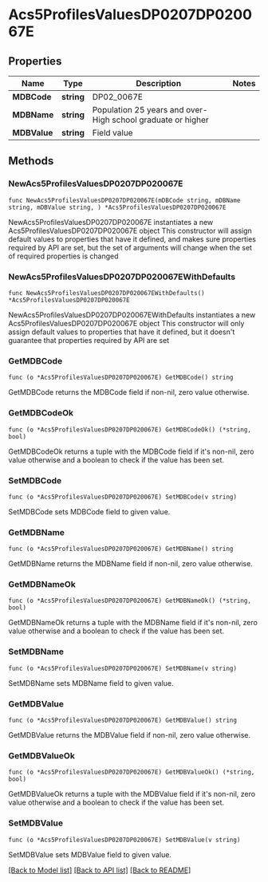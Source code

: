 # Acs5ProfilesValuesDP0207DP020067E

## Properties

Name | Type | Description | Notes
------------ | ------------- | ------------- | -------------
**MDBCode** | **string** | DP02_0067E | 
**MDBName** | **string** | Population 25 years and over- High school graduate or higher | 
**MDBValue** | **string** | Field value | 

## Methods

### NewAcs5ProfilesValuesDP0207DP020067E

`func NewAcs5ProfilesValuesDP0207DP020067E(mDBCode string, mDBName string, mDBValue string, ) *Acs5ProfilesValuesDP0207DP020067E`

NewAcs5ProfilesValuesDP0207DP020067E instantiates a new Acs5ProfilesValuesDP0207DP020067E object
This constructor will assign default values to properties that have it defined,
and makes sure properties required by API are set, but the set of arguments
will change when the set of required properties is changed

### NewAcs5ProfilesValuesDP0207DP020067EWithDefaults

`func NewAcs5ProfilesValuesDP0207DP020067EWithDefaults() *Acs5ProfilesValuesDP0207DP020067E`

NewAcs5ProfilesValuesDP0207DP020067EWithDefaults instantiates a new Acs5ProfilesValuesDP0207DP020067E object
This constructor will only assign default values to properties that have it defined,
but it doesn't guarantee that properties required by API are set

### GetMDBCode

`func (o *Acs5ProfilesValuesDP0207DP020067E) GetMDBCode() string`

GetMDBCode returns the MDBCode field if non-nil, zero value otherwise.

### GetMDBCodeOk

`func (o *Acs5ProfilesValuesDP0207DP020067E) GetMDBCodeOk() (*string, bool)`

GetMDBCodeOk returns a tuple with the MDBCode field if it's non-nil, zero value otherwise
and a boolean to check if the value has been set.

### SetMDBCode

`func (o *Acs5ProfilesValuesDP0207DP020067E) SetMDBCode(v string)`

SetMDBCode sets MDBCode field to given value.


### GetMDBName

`func (o *Acs5ProfilesValuesDP0207DP020067E) GetMDBName() string`

GetMDBName returns the MDBName field if non-nil, zero value otherwise.

### GetMDBNameOk

`func (o *Acs5ProfilesValuesDP0207DP020067E) GetMDBNameOk() (*string, bool)`

GetMDBNameOk returns a tuple with the MDBName field if it's non-nil, zero value otherwise
and a boolean to check if the value has been set.

### SetMDBName

`func (o *Acs5ProfilesValuesDP0207DP020067E) SetMDBName(v string)`

SetMDBName sets MDBName field to given value.


### GetMDBValue

`func (o *Acs5ProfilesValuesDP0207DP020067E) GetMDBValue() string`

GetMDBValue returns the MDBValue field if non-nil, zero value otherwise.

### GetMDBValueOk

`func (o *Acs5ProfilesValuesDP0207DP020067E) GetMDBValueOk() (*string, bool)`

GetMDBValueOk returns a tuple with the MDBValue field if it's non-nil, zero value otherwise
and a boolean to check if the value has been set.

### SetMDBValue

`func (o *Acs5ProfilesValuesDP0207DP020067E) SetMDBValue(v string)`

SetMDBValue sets MDBValue field to given value.



[[Back to Model list]](../README.md#documentation-for-models) [[Back to API list]](../README.md#documentation-for-api-endpoints) [[Back to README]](../README.md)


